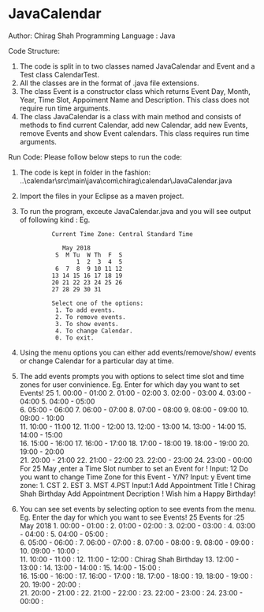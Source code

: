 # JavaCalendar
Author: Chirag Shah
Programming Language : Java

Code Structure:
1. The code is split in to two classes named JavaCalendar and Event and a Test class CalendarTest.
2. All the classes are in the format of .java file extensions.
3. The class Event is a constructor class which returns Event Day, Month, Year, Time Slot, Appoiment Name and Description.
This class does not require run time arguments.
4. The class JavaCalendar is a class with main method and consists of methods to find current Calendar, add new Calendar, add new Events,
remove Events and show Event calendars. This class requires run time arguments.

Run Code:
Please follow below steps to run the code:
1. The code is kept in folder in the fashion: ..\calendar\src\main\java\com\chirag\calendar\JavaCalendar.java
2. Import the files in your Eclipse as a maven project.
3. To run the program, exceute JavaCalendar.java and you will see output of following kind : 
Eg.

                Current Time Zone: Central Standard Time

                   May 2018
                 S  M Tu  W Th  F  S
                       1  2  3  4  5 
                 6  7  8  9 10 11 12 
                13 14 15 16 17 18 19 
                20 21 22 23 24 25 26 
                27 28 29 30 31 

                Select one of the options: 
                 1. To add events.
                 2. To remove events.
                 3. To show events.
                 4. To change Calendar.
                 0. To exit.
                 
4. Using the menu options you can either add events/remove/show/ events or change Calendar for a particular day at time. 
5. The add events prompts you with options to select time slot and time zones for user convinience. 
Eg.
                Enter for which day you want to set Events! 
                25
                1. 00:00 - 01:00	 2. 01:00 - 02:00	 3. 02:00 - 03:00	 4. 03:00 - 04:00	 5. 04:00 - 05:00	 
                6. 05:00 - 06:00	 7. 06:00 - 07:00	 8. 07:00 - 08:00	 9. 08:00 - 09:00	 10. 09:00 - 10:00	 
                11. 10:00 - 11:00	 12. 11:00 - 12:00	 13. 12:00 - 13:00	 14. 13:00 - 14:00	 15. 14:00 - 15:00	 
                16. 15:00 - 16:00	 17. 16:00 - 17:00	 18. 17:00 - 18:00	 19. 18:00 - 19:00	 20. 19:00 - 20:00	 
                21. 20:00 - 21:00	 22. 21:00 - 22:00	 23. 22:00 - 23:00	 24. 23:00 - 00:00	 
                For 25 May ,enter a Time Slot number to set an Event for ! 
                Input: 12
                Do you want to change Time Zone for this Event - Y/N?
                Input: y
                Event time zone:
                 1. CST	 2. EST	 3. MST	 4.PST
                Input:1
                Add Appointment Title ! 
                Chirag Shah Birthday
                Add Appointment Decription ! 
                Wish him a Happy Birthday!
     
6. You can see set events by selecting option to see events from the menu.
Eg.
              Enter the day for which you want to see Events! 
              25
              Events for :25 May 2018
              1. 00:00 - 01:00 :  	 2. 01:00 - 02:00 :  	 3. 02:00 - 03:00 :  	 4. 03:00 - 04:00 :  	 5. 04:00 - 05:00 :  	 
              6. 05:00 - 06:00 :  	 7. 06:00 - 07:00 :  	 8. 07:00 - 08:00 :  	 9. 08:00 - 09:00 :  	 10. 09:00 - 10:00 :  	 
              11. 10:00 - 11:00 :  	 12. 11:00 - 12:00 : Chirag Shah Birthday
              13. 12:00 - 13:00 :  	 14. 13:00 - 14:00 :  	 15. 14:00 - 15:00 :  	 
              16. 15:00 - 16:00 :  	 17. 16:00 - 17:00 :  	 18. 17:00 - 18:00 :  	 19. 18:00 - 19:00 :  	 20. 19:00 - 20:00 :  	 
              21. 20:00 - 21:00 :  	 22. 21:00 - 22:00 :  	 23. 22:00 - 23:00 :  	 24. 23:00 - 00:00 :
               
